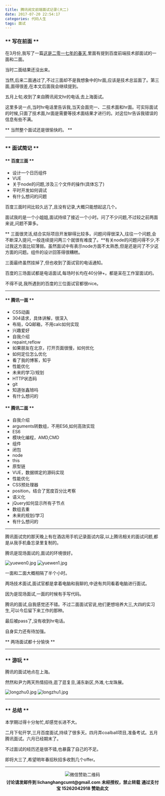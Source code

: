 ```yaml
---
title: 腾讯阅文前端面试记录(大二)
date: 2017-07-20 22:54:17
categories: 代码人生
tags: 面试
---
```

### ** 写在前面 **

在3月份,我写了一篇<span class="under0">[这是二零一七年的春天](http://www.sail.name/2017/03/25/the-spring-in-2017/)</span>,里面有提到百度前端技术部面试的一面和二面。

当时二面结果还没出来。

当然,后来二面通过了,不过三面却不是我想象中的hr面,应该是技术总监面了。第三面,面得很差,在本文后面我会继续提到。

五月上旬,收到了来自腾讯阅文hr的电话,去上海面试。

这里多说一点,当时hr电话里告诉我,当天会面完一、二技术面和hr面。可实际面试的时候,只面了技术面,hr面是需要等技术面结果才进行的。对这位hr告诉我错误的信息有些不满。

** 当然整个面试还是很愉快的。 **

***************

### ** 面试简记 **

#### ** 百度三面 **

- 设计一个日历组件
- VUE
- 关于node的问题,涉及三个文件的操作(具体忘了)
- 平时开发如何调试
- 有什么想问的问题

百度三面时间比较久远了,且没有记录,大概只能想起这几个。

面试我的是一个小姐姐,面试持续了接近一个小时。问了不少问题,不过较之前两面来说,问题不算多。

** 三面很灵活,结合实际项目开发聊得比较多。问题问得很深入,往往一个问题,会不断深入提问,一般连续提问两三个就很有难度了。**有关node的问题问得不少,不过我这方面比较薄弱。虽然面试中有表示node方面不太熟悉,但是还是问了不少这方面的问题。组件的设计回答得很糟糕。

三面最终虽然挂掉了,但也收到了面试官的电话通知。

百度的三场面试都是电话面试,每场时长均在40分钟+。都是呆在工作室面试的。

不得不说,我所遇到的百度的三位面试官都很nice。

*************

#### ** 腾讯一面 **


- CSS动画
- 304请求，具体讲解，很深入
- 布局，QQ邮箱，不用calc如何实现
- 兴趣爱好
- 自我介绍
- repaint,reflow
- 如果朋友在北京，打开页面很慢，如何优化
- 如何定位怎么优化
- 看了我的博客，知乎
- 性能优化
- 未来的学习/规划
- HTTP状态码
- git
- 知道张鑫旭吗
- 有什么想问的



#### ** 腾讯二面 **

- 自我介绍
- arguments转数组，不用ES6,如何高效实现
- ES6
- 模块化编程，AMD,CMD
- 组件
- 闭包
- node
- this
- 原型链
- VUE，数据绑定的源码实现
- 性能优化
- CSS预处理器
- position，结合了宽度百分比考察
- 语义化
- jQuery如何显示所有子节点
- 数组去重
- 未来的规划/学习
- 有什么想问的

**************************

腾讯面试完的那天晚上有在酒店用手机记录面试内容,以上腾讯相关的面试问题,都是从我手机备忘录里复制的。

腾讯是现场面试的,面试的环境很好。

![yuewen0.jpg](/img/codelife/fe-yuewen/yuewen0.jpg)
![yuewen1.jpg](/img/codelife/fe-yuewen/yuewen1.jpg)

一面和二面大概相隔了半个小时。

两场技术面试,面试官都是拿着电脑和我聊的,中途有共同看着电脑进行面试。

因为是现场面试,一面的时候有手写代码。

腾讯的面试,自我感觉还不错。不过二面面试官说,他们更想培养大三,大四的实习生,可以今后留下来工作的那种。

最后被pass了,没有收到hr电话。

自身实力还有待加强。

** 两场面试都十分愉快 **

***************************

### ** 游玩 **

腾讯的面试地点在上海。

然然和尹力两天热情招待,逛了逛复旦,浦东新区,外滩,七龙珠展。

![longzhu0.jpg](/img/codelife/fe-yuewen/longzhu0.jpg)
![longzhu1.jpg](/img/codelife/fe-yuewen/longzhu1.jpg)

********************

### ** 总结 **

本学期过得十分匆忙,却感觉长进不大。

二月下旬开学,三月百度面试,持续了很多天。四月弄coalball项目,准备考试。五月腾讯面试。六月已经期末了。

不过面试的经历还是很不错,也暴露了自己的不足。

即将大三了,希望明年春招秋招多收割几个offer。


********************

<div width="100%" align="center"><img src="/img/wx.png" alt="微信赞助二维码"></div></div>
<p style="margin-top: 0.4em; text-align: center">
      <b style="font-size: 1em;">讨论请发邮件到 lichanghangcumt@gmail.com</b>
      <b style="font-size: 1em;">未经授权，禁止转载</b>
      <b style="font-size: 1em;">通过支付宝 15262042918 赞助此文</b>
 </p>

